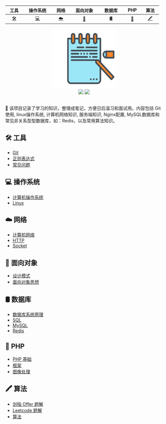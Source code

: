 |&nbsp;&nbsp;工具&nbsp;&nbsp;|&nbsp;&nbsp;&nbsp;操作系统&nbsp;&nbsp;&nbsp;|&nbsp;&nbsp;网络&nbsp;&nbsp;|&nbsp;&nbsp;&nbsp;面向对象&nbsp;&nbsp;&nbsp;|&nbsp;&nbsp;&nbsp;数据库&nbsp;&nbsp;&nbsp;|&nbsp;&nbsp;PHP&nbsp;&nbsp;|&nbsp;&nbsp;算法&nbsp;&nbsp;|
| :--------:     | :---------:       | :---------:    |:---------:        |:---------:       |:---------:    |:---------:    |
| [:hammer_and_wrench:](#hammer_and_wrench-工具) | [:computer:](#computer-操作系统)|[:cloud:](#cloud-网络)|[:tomato:](#tomato-面向对象)|[:oil_drum:](#oil_drum-数据库)|[:elephant:](#elephant-PHP)|[:crayon:](#crayon-算法)|


<div align="center">
    <img width="200px" src="docs/_media/LogoMakr_7vBbxd.png">
    <br>
    <a href="https://learning.adomikao.com"> <img src="https://img.shields.io/badge/>-read-4ab8a1.svg"></a> 
     <a href="https://adomikao.com"> <img src="https://img.shields.io/badge/_-more-4ab8a1.svg"></a> 
    <br> <br>
</div> 

🍅 该项目记录了学习的知识，整理成笔记，方便日后温习和面试用。内容包括 Git 使用, linux操作系统, 计算机网络知识, 服务端知识, Nginx配置, MySQL数据库和常见非关系型型数据库，如：Redis，以及常用算法知识。


## :hammer_and_wrench: 工具

- [Git](docs/mark/Git.md) </br>
- [正则表达式](docs/mark/正则表达式.md) </br>
- [常见问题](docs/mark/常见问题.md) </br>


## :computer: 操作系统

- [计算机操作系统](docs/mark/计算机操作系统.md) </br>
- [Linux](docs/mark/Linux.md)

## :cloud: 网络

- [计算机网络](docs/mark/计算机网络.md) </br>
- [HTTP](docs/mark/HTTP.md) </br>
- [Socket](docs/mark/Socket.md)




## :tomato: 面向对象

- [设计模式](docs/mark/设计模式.md) </br>
- [面向对象思想](docs/mark/面向对象思想.md)

## :oil_drum: 数据库

- [数据库系统原理](docs/mark/数据库系统原理.md) </br>
- [SQL](docs/mark/SQL.md) </br>
- [MySQL](docs/mark/MySQL.md) </br>
- [Redis](docs/mark/Redis.md)

## :elephant: PHP

- [PHP 基础](docs/mark/PHP%20基础.md) </br>
- [框架](docs/mark/框架.md) </br>
- [图像处理](docs/mark/图像处理.md) </br>



##  :crayon: 算法

- [剑指 Offer 题解](docs/mark/剑指%20offer%20题解.md) </br>
- [Leetcode 题解](docs/mark/Leetcode%20题解) </br>
- [算法](docs/mark/算法.md)

